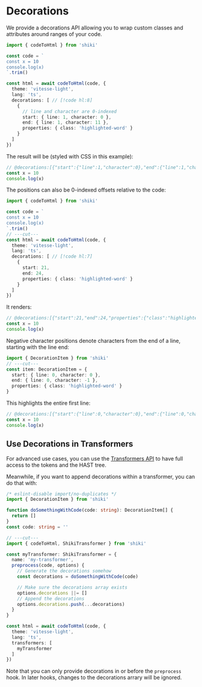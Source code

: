 # Decorations

We provide a decorations API allowing you to wrap custom classes and attributes around ranges of your code.

```ts twoslash
import { codeToHtml } from 'shiki'

const code = `
const x = 10
console.log(x)
`.trim()

const html = await codeToHtml(code, {
  theme: 'vitesse-light',
  lang: 'ts',
  decorations: [ // [!code hl:8]
    {
      // line and character are 0-indexed
      start: { line: 1, character: 0 },
      end: { line: 1, character: 11 },
      properties: { class: 'highlighted-word' }
    }
  ]
})
```

The result will be (styled with CSS in this example):

```ts
// @decorations:[{"start":{"line":1,"character":0},"end":{"line":1,"character":11},"properties":{"class":"highlighted-word"}}]
const x = 10
console.log(x)
```

The positions can also be 0-indexed offsets relative to the code:

```ts twoslash
import { codeToHtml } from 'shiki'

const code = `
const x = 10
console.log(x)
`.trim()
// ---cut---
const html = await codeToHtml(code, {
  theme: 'vitesse-light',
  lang: 'ts',
  decorations: [ // [!code hl:7]
    {
      start: 21,
      end: 24,
      properties: { class: 'highlighted-word' }
    }
  ]
})
```

It renders:

```ts
// @decorations:[{"start":21,"end":24,"properties":{"class":"highlighted-word"}}]
const x = 10
console.log(x)
```

Negative character positions denote characters from the end of a line, starting with the line end:

```ts twoslash
import { DecorationItem } from 'shiki'
// ---cut---
const item: DecorationItem = {
  start: { line: 0, character: 0 },
  end: { line: 0, character: -1 },
  properties: { class: 'highlighted-word' }
}
```

This highlights the entire first line:

```ts
// @decorations:[{"start":{"line":0,"character":0},"end":{"line":0,"character":-1},"properties":{"class":"highlighted-word"}}]
const x = 10
console.log(x)
```

## Use Decorations in Transformers

For advanced use cases, you can use the [Transformers API](./transformers.md) to have full access to the tokens and the HAST tree.

Meanwhile, if you want to append decorations within a transformer, you can do that with:

```ts twoslash
/* eslint-disable import/no-duplicates */
import { DecorationItem } from 'shiki'

function doSomethingWithCode(code: string): DecorationItem[] {
  return []
}
const code: string = ''

// ---cut---
import { codeToHtml, ShikiTransformer } from 'shiki'

const myTransformer: ShikiTransformer = {
  name: 'my-transformer',
  preprocess(code, options) {
    // Generate the decorations somehow
    const decorations = doSomethingWithCode(code)

    // Make sure the decorations array exists
    options.decorations ||= []
    // Append the decorations
    options.decorations.push(...decorations)
  }
}

const html = await codeToHtml(code, {
  theme: 'vitesse-light',
  lang: 'ts',
  transformers: [
    myTransformer
  ]
})
```

Note that you can only provide decorations in or before the `preprocess` hook. In later hooks, changes to the decorations arrary will be ignored.
